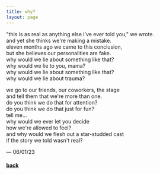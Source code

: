 ```yaml
---
title: why?
layout: page
---
```


"this is as real as anything else i've ever told you," we wrote.\
and yet she thinks we're making a mistake.\
eleven months ago we came to this conclusion,\
but she believes our personalities are fake.\
why would we lie about something like that?\
why would we lie to you, mama?\
why would we lie about something like that?\
why would we lie about trauma?

we go to our friends, our coworkers, the stage\
and tell them that we're more than one.\
do you think we do that for attention?\
do you think we do that just for fun?\
tell me...\
why would we ever let you decide\
how we're allowed to feel?\
and why would we flesh out a star-studded cast\
if the story we told wasn't real?

&mdash; 06/01/23

#### [back](index)
